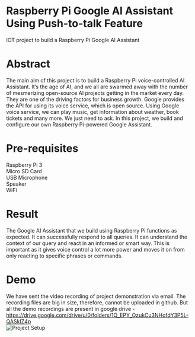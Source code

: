 # Raspberry Pi Google AI Assistant Using Push-to-talk Feature
IOT project to build a Raspberry Pi Google AI Assistant

# Abstract
The main aim of this project is to build a Raspberry Pi voice-controlled AI Assistant. It’s the age of AI, and we all are swarmed away with the number of mesmerizing open-source AI projects getting in the market every day. They are one of the driving factors for business growth. 
Google provides the API for using its voice service, which is open source. Using Google voice service, we can play music, get information about weather, book tickets and many more. We just need to ask. In this project, we build and configure our own Raspberry Pi-powered Google Assistant. 

# Pre-requisites
Raspberry Pi 3 <br/>
Micro SD Card <br/>
USB Microphone <br/>
Speaker <br/>
WiFi <br/>

# Result
The Google AI Assistant that we build using Raspberry Pi functions as expected. It can successfully respond to all queries. It can understand the context of our query and react in an informed or smart way. This is important as it gives voice control a lot more power and moves it on from only reacting to specific phrases or commands.

# Demo
We have sent the video recording of project demonstration via email. The recording files are big in size, therefore, cannot be uploaded in github. But all the demo recordings are present in google drive - https://drive.google.com/drive/u/0/folders/1Q_EPY_OzukCu3NHofdY3P5L-QASkIZ4p <br />
![Project Setup](SetUp.png)
